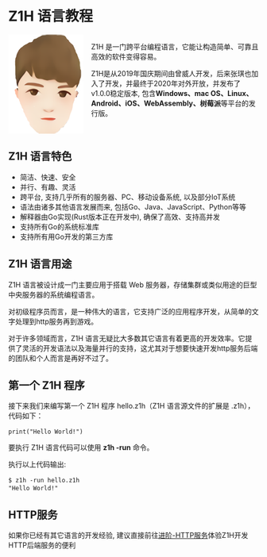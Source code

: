 # Z1H 语言教程


<div style="display: flex; flex-direction: row;">
	<img src="/favicon.ico" alt="logo" height="200" />
	<div style="margin-left: 16px;">
<p>Z1H 是一门跨平台编程语言，它能让构造简单、可靠且高效的软件变得容易。</p>
<p>Z1H是从2019年国庆期间由曾威人开发，后来张琪也加入了开发，并最终于2020年对外开放，并发布了v1.0.0稳定版本, 包含<strong>Windows、mac OS、Linux、Android、iOS、WebAssembly、树莓派</strong>等平台的发行版。</p>
	</div>
</div>


## Z1H 语言特色

- 简洁、快速、安全
- 并行、有趣、灵活
- 跨平台, 支持几乎所有的服务器、PC、移动设备系统, 以及部分IoT系统
- 语法由诸多其他语言发展而来, 包括Go、Java、JavaScript、Python等等
- 解释器由Go实现(Rust版本正在开发中), 确保了高效、支持高并发
- 支持所有Go的系统标准库
- 支持所有用Go开发的第三方库

## Z1H 语言用途

Z1H 语言被设计成一门主要应用于搭载 Web 服务器，存储集群或类似用途的巨型中央服务器的系统编程语言。

对初级程序员而言，是一种伟大的语言，它支持广泛的应用程序开发，从简单的文字处理到http服务再到游戏。

对于许多领域而言，Z1H 语言无疑比大多数其它语言有着更高的开发效率。它提供了灵活的开发语法以及海量并行的支持，这尤其对于想要快速开发http服务后端的团队和个人而言是再好不过了。

## 第一个 Z1H 程序

接下来我们来编写第一个 Z1H 程序 hello.z1h（Z1H 语言源文件的扩展是 .z1h），代码如下：

```
print("Hello World!")
```

要执行 Z1H 语言代码可以使用 **z1h -run** 命令。

执行以上代码输出:

```
$ z1h -run hello.z1h 
"Hello World!"
```

## HTTP服务

如果你已经有其它语言的开发经验, 建议直接前往[进阶-HTTP服务](020.html)体验Z1H开发HTTP后端服务的便利
